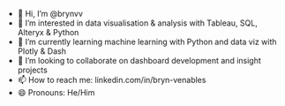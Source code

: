 - 👋 Hi, I’m @brynvv
- 👀 I’m interested in data visualisation & analysis with Tableau, SQL, Alteryx & Python
- 🌱 I’m currently learning machine learning with Python and data viz with Plotly & Dash
- 💞️ I’m looking to collaborate on dashboard development and insight projects
- 📫 How to reach me: linkedin.com/in/bryn-venables
- 😄 Pronouns: He/Him
<!-- - ⚡ Fun fact: -->

<!---
brynvv/brynvv is a ✨ special ✨ repository because its `README.md` (this file) appears on your GitHub profile.
You can click the Preview link to take a look at your changes.
--->
